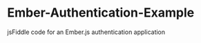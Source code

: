 Ember-Authentication-Example
============================

jsFiddle code for an Ember.js authentication application